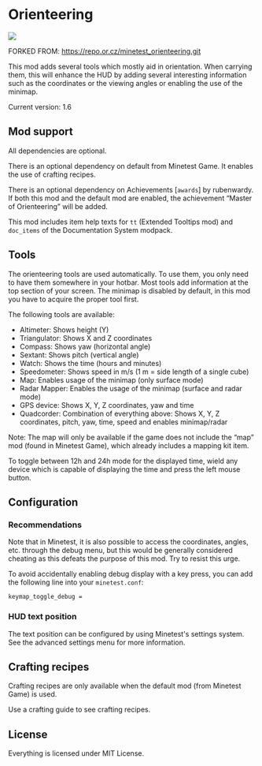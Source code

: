 # Orienteering

[![](https://github.com/BlockySurvival/orienteering/workflows/Check%20&%20Release/badge.svg)](https://github.com/BlockySurvival/orienteering/actions)

FORKED FROM: https://repo.or.cz/minetest_orienteering.git

This mod adds several tools which mostly aid in orientation. When carrying them,
this will enhance the HUD by adding several interesting information such as the
coordinates or the viewing angles or enabling the use of the minimap.

Current version: 1.6

## Mod support
All dependencies are optional.

There is an optional dependency on default from Minetest Game.
It enables the use of crafting recipes.

There is an optional dependency on Achievements [`awards`] by rubenwardy. If
both this mod and the default mod are enabled, the achievement “Master of
Orienteering” will be added.

This mod includes item help texts for `tt` (Extended Tooltips mod)
and `doc_items` of the Documentation System modpack.

## Tools
The orienteering tools are used automatically. To use them, you only need to
have them somewhere in your hotbar. Most tools add information at the top
section of your screen. The minimap is disabled by default, in this mod
you have to acquire the proper tool first.

The following tools are available:

* Altimeter: Shows height (Y)
* Triangulator: Shows X and Z coordinates
* Compass: Shows yaw (horizontal angle)
* Sextant: Shows pitch (vertical angle)
* Watch: Shows the time (hours and minutes)
* Speedometer: Shows speed in m/s (1 m = side length of a single cube)
* Map: Enables usage of the minimap (only surface mode)
* Radar Mapper: Enables the usage of the minimap (surface and radar mode)
* GPS device: Shows X, Y, Z coordinates, yaw and time
* Quadcorder: Combination of everything above: Shows X, Y, Z coordinates, pitch,
  yaw, time, speed and enables minimap/radar

Note: The map will only be available if the game does not include the “map” mod
(found in Minetest Game), which already includes a mapping kit item.

To toggle between 12h and 24h mode for the displayed time, wield any device
which is capable of displaying the time and press the left mouse button.

## Configuration
### Recommendations
Note that in Minetest, it is also possible to access the coordinates, angles,
etc. through the debug menu, but this would be generally considered cheating as
this defeats the purpose of this mod. Try to resist this urge.

To avoid accidentally enabling debug display with a key press, you can add the
following line into your `minetest.conf`:

    keymap_toggle_debug = 

### HUD text position
The text position can be configured by using Minetest's settings system. See
the advanced settings menu for more information.

## Crafting recipes
Crafting recipes are only available when the default mod (from Minetest Game) is used.

Use a crafting guide to see crafting recipes.

## License
Everything is licensed under MIT License.

